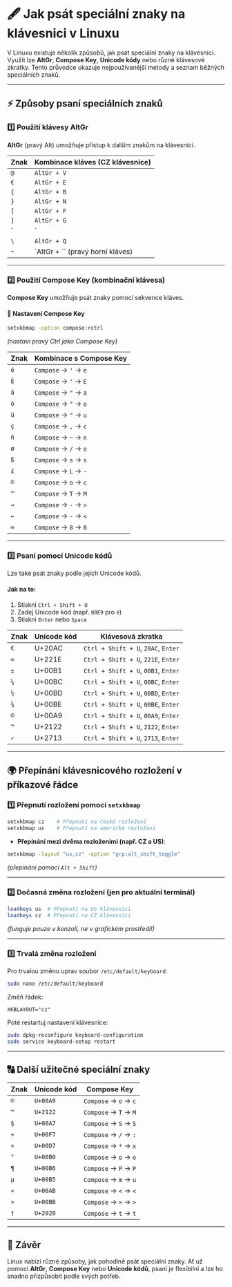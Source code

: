 # 🖋️ Jak psát speciální znaky na klávesnici v Linuxu

V Linuxu existuje několik způsobů, jak psát speciální znaky na klávesnici. Využít lze **AltGr**, **Compose Key**, **Unicode kódy** nebo různé klávesové zkratky. Tento průvodce ukazuje nejpoužívanější metody a seznam běžných speciálních znaků.

---

## ⚡ **Způsoby psaní speciálních znaků**

### 1️⃣ **Použití klávesy AltGr**

**AltGr** (pravý Alt) umožňuje přístup k dalším znakům na klávesnici.

| Znak  | Kombinace kláves (CZ klávesnice) |
|-------|----------------------------------|
| `@`   | `AltGr + V`                     |
| `€`   | `AltGr + E`                     |
| `{`   | `AltGr + B`                     |
| `}`   | `AltGr + N`                     |
| `[`   | `AltGr + F`                     |
| `]`   | `AltGr + G`                     |
| `|`   | `AltGr + W`                     |
| `\`   | `AltGr + Q`                     |
| `~`   | `AltGr + \`` (pravý horní kláves) |

---

### 2️⃣ **Použití Compose Key (kombinační klávesa)**

**Compose Key** umožňuje psát znaky pomocí sekvence kláves.

#### 🔧 **Nastavení Compose Key**
```bash
setxkbmap -option compose:rctrl
```
*(nastaví pravý Ctrl jako Compose Key)*

| Znak | Kombinace s Compose Key |
|------|-------------------------|
| `é`  | `Compose` → `'` → `e`  |
| `É`  | `Compose` → `'` → `E`  |
| `ä`  | `Compose` → `"` → `a`  |
| `ö`  | `Compose` → `"` → `o`  |
| `ü`  | `Compose` → `"` → `u`  |
| `ç`  | `Compose` → `,` → `c`  |
| `ñ`  | `Compose` → `~` → `n`  |
| `ø`  | `Compose` → `/` → `o`  |
| `ß`  | `Compose` → `s` → `s`  |
| `£`  | `Compose` → `L` → `-`  |
| `©`  | `Compose` → `o` → `c`  |
| `™`  | `Compose` → `T` → `M`  |
| `→`  | `Compose` → `-` → `>`  |
| `←`  | `Compose` → `-` → `<`  |
| `∞`  | `Compose` → `8` → `8`  |

---

### 3️⃣ **Psaní pomocí Unicode kódů**

Lze také psát znaky podle jejich Unicode kódů.

#### **Jak na to:**
1. Stiskni `Ctrl + Shift + U`
2. Zadej Unicode kód (např. `00E9` pro `é`)
3. Stiskni `Enter` nebo `Space`

| Znak  | Unicode kód | Klávesová zkratka |
|-------|------------|------------------|
| `€`   | U+20AC     | `Ctrl + Shift + U`, `20AC`, `Enter` |
| `∞`   | U+221E     | `Ctrl + Shift + U`, `221E`, `Enter` |
| `±`   | U+00B1     | `Ctrl + Shift + U`, `00B1`, `Enter` |
| `¼`   | U+00BC     | `Ctrl + Shift + U`, `00BC`, `Enter` |
| `½`   | U+00BD     | `Ctrl + Shift + U`, `00BD`, `Enter` |
| `¾`   | U+00BE     | `Ctrl + Shift + U`, `00BE`, `Enter` |
| `©`   | U+00A9     | `Ctrl + Shift + U`, `00A9`, `Enter` |
| `™`   | U+2122     | `Ctrl + Shift + U`, `2122`, `Enter` |
| `✓`   | U+2713     | `Ctrl + Shift + U`, `2713`, `Enter` |

---

## 🌍 **Přepínání klávesnicového rozložení v příkazové řádce**

### 1️⃣ **Přepnutí rozložení pomocí `setxkbmap`**
```bash
setxkbmap cz    # Přepnutí na české rozložení
setxkbmap us    # Přepnutí na americké rozložení
```
- **Přepínání mezi dvěma rozloženími (např. CZ a US)**:
```bash
setxkbmap -layout "us,cz" -option "grp:alt_shift_toggle"
```
*(přepínání pomocí `Alt + Shift`)*

---

### 2️⃣ **Dočasná změna rozložení (jen pro aktuální terminál)**
```bash
loadkeys us  # Přepnutí na US klávesnici
loadkeys cz  # Přepnutí na CZ klávesnici
```
*(funguje pouze v konzoli, ne v grafickém prostředí!)*

---

### 3️⃣ **Trvalá změna rozložení**
Pro trvalou změnu uprav soubor `/etc/default/keyboard`:
```bash
sudo nano /etc/default/keyboard
```
Změň řádek:
```
XKBLAYOUT="cz"
```
Poté restartuj nastavení klávesnice:
```bash
sudo dpkg-reconfigure keyboard-configuration
sudo service keyboard-setup restart
```

---

## 🔠 **Další užitečné speciální znaky**

| Znak  | Unicode kód | Compose Key |
|-------|------------|------------|
| `©`   | `U+00A9`   | `Compose` → `o` → `c` |
| `™`   | `U+2122`   | `Compose` → `T` → `M` |
| `§`   | `U+00A7`   | `Compose` → `S` → `S` |
| `÷`   | `U+00F7`   | `Compose` → `/` → `:` |
| `×`   | `U+00D7`   | `Compose` → `*` → `x` |
| `°`   | `U+00B0`   | `Compose` → `o` → `o` |
| `¶`   | `U+00B6`   | `Compose` → `P` → `P` |
| `µ`   | `U+00B5`   | `Compose` → `m` → `u` |
| `«`   | `U+00AB`   | `Compose` → `<` → `<` |
| `»`   | `U+00BB`   | `Compose` → `>` → `>` |
| `†`   | `U+2020`   | `Compose` → `t` → `t` |

---

## 🚀 **Závěr**

Linux nabízí různé způsoby, jak pohodlně psát speciální znaky. Ať už pomocí **AltGr**, **Compose Key** nebo **Unicode kódů**, psaní je flexibilní a lze ho snadno přizpůsobit podle svých potřeb.
